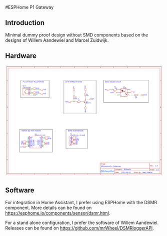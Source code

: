 #ESPHome P1 Gateway
## Introduction
Minimal dummy proof design without SMD components based on the designs of Willem Aandewiel and Marcel Zuidwijk.
## Hardware
![Schematic](https://github.com/BOlaerts/ESPHome-P1-Gateway/blob/main/Pictures/Schematic.png)
## Software
For integration in Home Assistant, I prefer using ESPHome with the DSMR component. More details can be found on https://esphome.io/components/sensor/dsmr.html.

For a stand alone configuration, I prefer the software of Willem Aandewiel. Releases can be found on https://github.com/mrWheel/DSMRloggerAPI.
